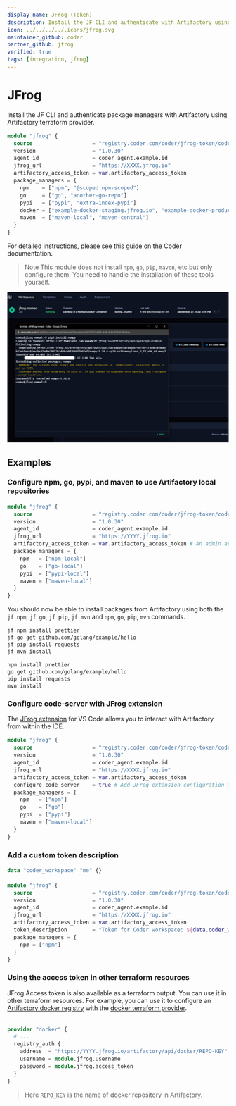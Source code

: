 ```yaml
---
display_name: JFrog (Token)
description: Install the JF CLI and authenticate with Artifactory using Artifactory terraform provider.
icon: ../../../../.icons/jfrog.svg
maintainer_github: coder
partner_github: jfrog
verified: true
tags: [integration, jfrog]
---
```


# JFrog

Install the JF CLI and authenticate package managers with Artifactory using Artifactory terraform provider.

```tf
module "jfrog" {
  source                   = "registry.coder.com/coder/jfrog-token/coder"
  version                  = "1.0.30"
  agent_id                 = coder_agent.example.id
  jfrog_url                = "https://XXXX.jfrog.io"
  artifactory_access_token = var.artifactory_access_token
  package_managers = {
    npm    = ["npm", "@scoped:npm-scoped"]
    go     = ["go", "another-go-repo"]
    pypi   = ["pypi", "extra-index-pypi"]
    docker = ["example-docker-staging.jfrog.io", "example-docker-production.jfrog.io"]
    maven  = ["maven-local", "maven-central"]
  }
}
```

For detailed instructions, please see this [guide](https://coder.com/docs/v2/latest/guides/artifactory-integration#jfrog-token) on the Coder documentation.

> Note
> This module does not install `npm`, `go`, `pip`, `maven`, etc but only configure them. You need to handle the installation of these tools yourself.

![JFrog](../../.images/jfrog.png)

## Examples

### Configure npm, go, pypi, and maven to use Artifactory local repositories

```tf
module "jfrog" {
  source                   = "registry.coder.com/coder/jfrog-token/coder"
  version                  = "1.0.30"
  agent_id                 = coder_agent.example.id
  jfrog_url                = "https://YYYY.jfrog.io"
  artifactory_access_token = var.artifactory_access_token # An admin access token
  package_managers = {
    npm   = ["npm-local"]
    go    = ["go-local"]
    pypi  = ["pypi-local"]
    maven = ["maven-local"]
  }
}
```

You should now be able to install packages from Artifactory using both the `jf npm`, `jf go`, `jf pip`, `jf mvn` and `npm`, `go`, `pip`, `mvn` commands.

```shell
jf npm install prettier
jf go get github.com/golang/example/hello
jf pip install requests
jf mvn install
```

```shell
npm install prettier
go get github.com/golang/example/hello
pip install requests
mvn install
```

### Configure code-server with JFrog extension

The [JFrog extension](https://open-vsx.org/extension/JFrog/jfrog-vscode-extension) for VS Code allows you to interact with Artifactory from within the IDE.

```tf
module "jfrog" {
  source                   = "registry.coder.com/coder/jfrog-token/coder"
  version                  = "1.0.30"
  agent_id                 = coder_agent.example.id
  jfrog_url                = "https://XXXX.jfrog.io"
  artifactory_access_token = var.artifactory_access_token
  configure_code_server    = true # Add JFrog extension configuration for code-server
  package_managers = {
    npm   = ["npm"]
    go    = ["go"]
    pypi  = ["pypi"]
    maven = ["maven-local"]
  }
}
```

### Add a custom token description

```tf
data "coder_workspace" "me" {}

module "jfrog" {
  source                   = "registry.coder.com/coder/jfrog-token/coder"
  version                  = "1.0.30"
  agent_id                 = coder_agent.example.id
  jfrog_url                = "https://XXXX.jfrog.io"
  artifactory_access_token = var.artifactory_access_token
  token_description        = "Token for Coder workspace: ${data.coder_workspace_owner.me.name}/${data.coder_workspace.me.name}"
  package_managers = {
    npm = ["npm"]
  }
}
```

### Using the access token in other terraform resources

JFrog Access token is also available as a terraform output. You can use it in other terraform resources. For example, you can use it to configure an [Artifactory docker registry](https://jfrog.com/help/r/jfrog-artifactory-documentation/docker-registry) with the [docker terraform provider](https://registry.terraform.io/providers/kreuzwerker/docker/latest/docs).

```tf

provider "docker" {
  # ...
  registry_auth {
    address  = "https://YYYY.jfrog.io/artifactory/api/docker/REPO-KEY"
    username = module.jfrog.username
    password = module.jfrog.access_token
  }
}
```

> Here `REPO_KEY` is the name of docker repository in Artifactory.

